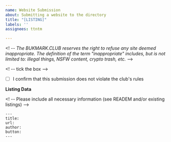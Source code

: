 ```yaml
---
name: Website Submission
about: Submitting a website to the directory
title: "[LISTING]"
labels: ''
assignees: ttntm

---
```


<! --
_The BUKMARK.CLUB reserves the right to refuse any site deemed inappropriate. The definition of the term "inappropriate" includes, but is not limited to: illegal things, NSFW content, crypto trash, etc._
-->

<! -- tick the box -->
- [ ] I confirm that this submission does not violate the club's rules

**Listing Data**

<! -- Please include all necessary information (see READEM and/or existing listings) -->

```
---
title: 
url: 
author: 
button: 
---
```
